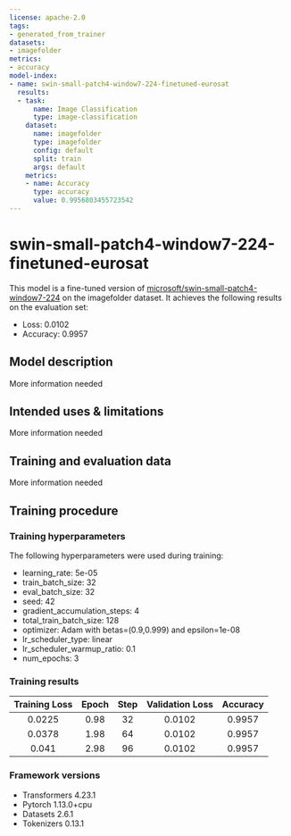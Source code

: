 ```yaml
---
license: apache-2.0
tags:
- generated_from_trainer
datasets:
- imagefolder
metrics:
- accuracy
model-index:
- name: swin-small-patch4-window7-224-finetuned-eurosat
  results:
  - task:
      name: Image Classification
      type: image-classification
    dataset:
      name: imagefolder
      type: imagefolder
      config: default
      split: train
      args: default
    metrics:
    - name: Accuracy
      type: accuracy
      value: 0.9956803455723542
---
```


<!-- This model card has been generated automatically according to the information the Trainer had access to. You
should probably proofread and complete it, then remove this comment. -->

# swin-small-patch4-window7-224-finetuned-eurosat

This model is a fine-tuned version of [microsoft/swin-small-patch4-window7-224](https://huggingface.co/microsoft/swin-small-patch4-window7-224) on the imagefolder dataset.
It achieves the following results on the evaluation set:
- Loss: 0.0102
- Accuracy: 0.9957

## Model description

More information needed

## Intended uses & limitations

More information needed

## Training and evaluation data

More information needed

## Training procedure

### Training hyperparameters

The following hyperparameters were used during training:
- learning_rate: 5e-05
- train_batch_size: 32
- eval_batch_size: 32
- seed: 42
- gradient_accumulation_steps: 4
- total_train_batch_size: 128
- optimizer: Adam with betas=(0.9,0.999) and epsilon=1e-08
- lr_scheduler_type: linear
- lr_scheduler_warmup_ratio: 0.1
- num_epochs: 3

### Training results

| Training Loss | Epoch | Step | Validation Loss | Accuracy |
|:-------------:|:-----:|:----:|:---------------:|:--------:|
| 0.0225        | 0.98  | 32   | 0.0102          | 0.9957   |
| 0.0378        | 1.98  | 64   | 0.0102          | 0.9957   |
| 0.041         | 2.98  | 96   | 0.0102          | 0.9957   |


### Framework versions

- Transformers 4.23.1
- Pytorch 1.13.0+cpu
- Datasets 2.6.1
- Tokenizers 0.13.1
